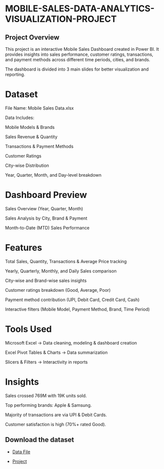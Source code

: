 # MOBILE-SALES-DATA-ANALYTICS-VISUALIZATION-PROJECT
## Project Overview

This project is an interactive Mobile Sales Dashboard created in Power BI.
It provides insights into sales performance, customer ratings, transactions, and payment methods across different time periods, cities, and brands.

The dashboard is divided into 3 main slides for better visualization and reporting.

# Dataset

File Name: Mobile Sales Data.xlsx

Data Includes:

Mobile Models & Brands

Sales Revenue & Quantity

Transactions & Payment Methods

Customer Ratings

City-wise Distribution

Year, Quarter, Month, and Day-level breakdown

# Dashboard Preview

Sales Overview (Year, Quarter, Month)

Sales Analysis by City, Brand & Payment

Month-to-Date (MTD) Sales Performance

# Features

Total Sales, Quantity, Transactions & Average Price tracking

Yearly, Quarterly, Monthly, and Daily Sales comparison

City-wise and Brand-wise sales insights

Customer ratings breakdown (Good, Average, Poor)

Payment method contribution (UPI, Debit Card, Credit Card, Cash)

Interactive filters (Mobile Model, Payment Method, Brand, Time Period)

# Tools Used

Microsoft Excel → Data cleaning, modeling & dashboard creation

Excel Pivot Tables & Charts → Data summarization

Slicers & Filters → Interactivity in reports

# Insights

Sales crossed 769M with 19K units sold.

Top performing brands: Apple & Samsung.

Majority of transactions are via UPI & Debit Cards.

Customer satisfaction is high (70%+ rated Good).

## Download the dataset
- <a href="(https://github.com/Badal214112-gif/MOBILE-SALES-DATA-ANALYTICS-VISUALIZATION-PROJECT/blob/main/Mobile%20Sales%20Data.xlsx)">Data File</a>

- <a href="(https://github.com/Badal214112-gif/MOBILE-SALES-DATA-ANALYTICS-VISUALIZATION-PROJECT/blob/main/Mobile%20Sales%20Data.xlsx](https://github.com/Badal214112-gif/MOBILE-SALES-DATA-ANALYTICS-VISUALIZATION-PROJECT/blob/main/First%20project%20power%20BI.pbix)">Project</a>




